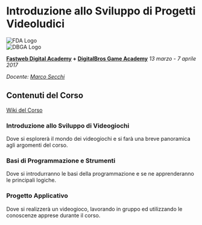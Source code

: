 # Introduzione allo Sviluppo di Progetti Videoludici

![FDA Logo](https://github.com/marcosecchi/fda-2017-gamedev-base/blob/master/images/logofwda.png)<br />
![DBGA Logo](https://github.com/marcosecchi/fda-2017-gamedev-base/blob/master/images/logodbga.png)

**[Fastweb Digital Academy](https://www.fastwebdigital.academy/) + [DigitalBros Game Academy](http://www.dbgameacademy.it/)**
*13 marzo - 7 aprile 2017*

*Docente: [Marco Secchi](http://marcosecchi.it)*

## Contenuti del Corso

[Wiki del Corso](https://github.com/marcosecchi/fda-2016-gamedev-base/wiki)

### Introduzione allo Sviluppo di Videogiochi
Dove si esplorerà il mondo dei videogiochi e si farà una breve panoramica agli argomenti del corso.

### Basi di Programmazione e Strumenti
Dove si introdurranno le basi della programmazione e se ne apprenderanno le principali logiche.

### Progetto Applicativo
Dove si realizzerà un videogioco, lavorando in gruppo ed utilizzando le conoscenze apprese durante il corso.
